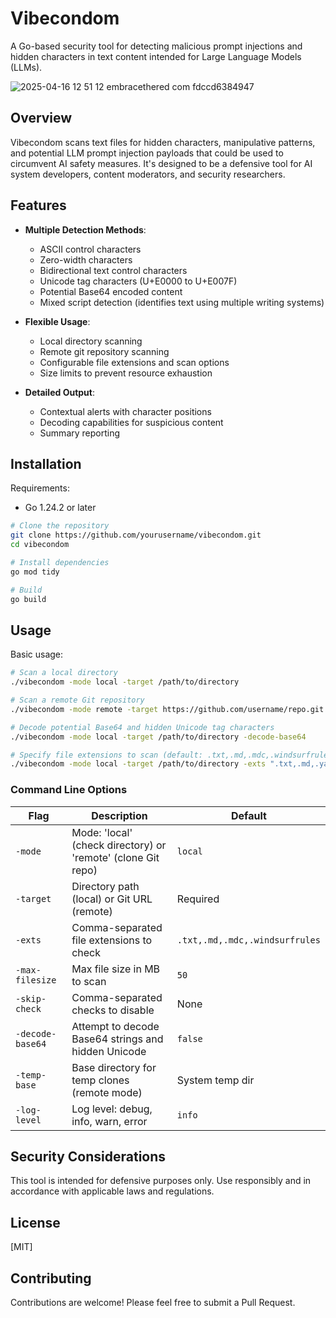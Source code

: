 # Vibecondom

A Go-based security tool for detecting malicious prompt injections and hidden characters in text content intended for Large Language Models (LLMs).

![2025-04-16 12 51 12 embracethered com fdccd6384947](https://github.com/user-attachments/assets/97a15516-5825-4175-8f03-719d1b438e3a)

## Overview

Vibecondom scans text files for hidden characters, manipulative patterns, and potential LLM prompt injection payloads that could be used to circumvent AI safety measures. It's designed to be a defensive tool for AI system developers, content moderators, and security researchers.

## Features

- **Multiple Detection Methods**:
  - ASCII control characters
  - Zero-width characters
  - Bidirectional text control characters
  - Unicode tag characters (U+E0000 to U+E007F)
  - Potential Base64 encoded content
  - Mixed script detection (identifies text using multiple writing systems)

- **Flexible Usage**:
  - Local directory scanning
  - Remote git repository scanning
  - Configurable file extensions and scan options
  - Size limits to prevent resource exhaustion

- **Detailed Output**:
  - Contextual alerts with character positions
  - Decoding capabilities for suspicious content
  - Summary reporting

## Installation

Requirements:
- Go 1.24.2 or later

```bash
# Clone the repository
git clone https://github.com/yourusername/vibecondom.git
cd vibecondom

# Install dependencies
go mod tidy

# Build
go build
```

## Usage

Basic usage:

```bash
# Scan a local directory
./vibecondom -mode local -target /path/to/directory

# Scan a remote Git repository
./vibecondom -mode remote -target https://github.com/username/repo.git

# Decode potential Base64 and hidden Unicode tag characters
./vibecondom -mode local -target /path/to/directory -decode-base64

# Specify file extensions to scan (default: .txt,.md,.mdc,.windsurfrules)
./vibecondom -mode local -target /path/to/directory -exts ".txt,.md,.yaml"
```

### Command Line Options

| Flag | Description | Default |
|------|-------------|---------|
| `-mode` | Mode: 'local' (check directory) or 'remote' (clone Git repo) | `local` |
| `-target` | Directory path (local) or Git URL (remote) | Required |
| `-exts` | Comma-separated file extensions to check | `.txt,.md,.mdc,.windsurfrules` |
| `-max-filesize` | Max file size in MB to scan | `50` |
| `-skip-check` | Comma-separated checks to disable | None |
| `-decode-base64` | Attempt to decode Base64 strings and hidden Unicode | `false` |
| `-temp-base` | Base directory for temp clones (remote mode) | System temp dir |
| `-log-level` | Log level: debug, info, warn, error | `info` |

## Security Considerations

This tool is intended for defensive purposes only. Use responsibly and in accordance with applicable laws and regulations.

## License

[MIT]

## Contributing

Contributions are welcome! Please feel free to submit a Pull Request.
